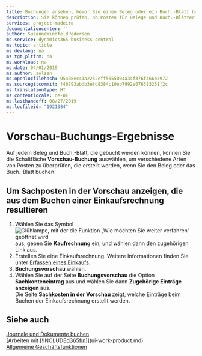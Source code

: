 ```yaml
---
title: Buchungen ansehen, bevor Sie einen Beleg oder ein Buch.-Blatt buchen | Microsoft Docs
description: Sie können prüfen, ob Posten für Belege und Buch.-Blätter fehlerfrei sind, bevor sie auf das Sachkonto buchen.
services: project-madeira
documentationcenter: ''
author: SusanneWindfeldPedersen
ms.service: dynamics365-business-central
ms.topic: article
ms.devlang: na
ms.tgt_pltfrm: na
ms.workload: na
ms.date: 04/01/2019
ms.author: solsen
ms.openlocfilehash: 95408ec41a2252eff5655004a34f376f466b5972
ms.sourcegitcommit: f46793abdb3efd8384c10eb7992e076383251f2c
ms.translationtype: HT
ms.contentlocale: de-DE
ms.lasthandoff: 08/27/2019
ms.locfileid: "1921384"
---
```

# <a name="preview-posting-results"></a>Vorschau-Buchungs-Ergebnisse
Auf jedem Beleg und Buch.-Blatt, die gebucht werden können, können Sie die Schaltfläche **Vorschau-Buchung** auswählen, um verschiedene Arten von Posten zu überprüfen, die erstellt werden, wenn Sie den Beleg oder das Buch.-Blatt buchen.

## <a name="to-preview-gl-entries-that-will-result-from-posting-a-purchase-invoice"></a>Um Sachposten in der Vorschau anzeigen, die aus dem Buchen einer Einkaufsrechnung resultieren
1. Wählen Sie das Symbol ![Glühlampe, mit der die Funktion „Wie möchten Sie weiter verfahren“ geöffnet wird](media/ui-search/search_small.png "Wie möchten Sie weiter verfahren?") aus, geben Sie **Kaufrechnung** ein, und wählen dann den zugehörigen Link aus.
2. Erstellen Sie eine Einkaufsrechnung. Weitere Informationen finden Sie unter [Erfassen eines Einkaufs](purchasing-how-record-purchases.md).
3. **Buchungsvorschau** wählen.
4. Wählen Sie auf der Seite **Buchungsvorschau** die Option **Sachkonteneintrag** aus und wählen Sie dann **Zugehörige Einträge anzeigen** aus.  
   Die Seite **Sachkosten in der Vorschau** zeigt, welche Einträge beim Buchen der Einkaufsrechnung erstellt werden.

## <a name="see-also"></a>Siehe auch
[Journale und Dokumente buchen](ui-post-documents-journals.md)  
[Arbeiten mit [!INCLUDE[d365fin](includes/d365fin_md.md)]](ui-work-product.md)  
[Allgemeine Geschäftsfunktionen](ui-across-business-areas.md)

